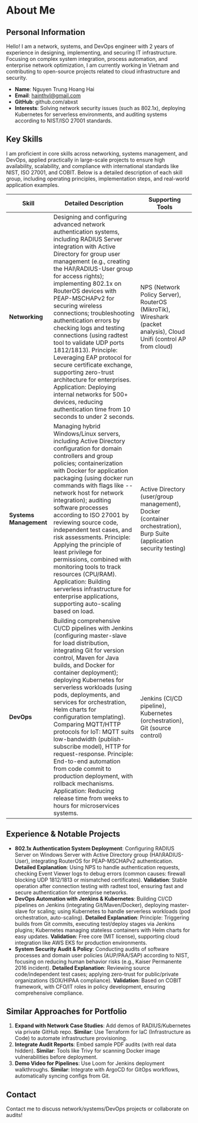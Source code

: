 # About Me

## Personal Information
Hello! I am a network, systems, and DevOps engineer with 2 years of experience in designing, implementing, and securing IT infrastructure. Focusing on complex system integration, process automation, and enterprise network optimization, I am currently working in Vietnam and contributing to open-source projects related to cloud infrastructure and security.

- **Name**: Nguyen Trung Hoang Hai
- **Email**: hainthvl@gmail.com
- **GitHub**: github.com/abxst
- **Interests**: Solving network security issues (such as 802.1x), deploying Kubernetes for serverless environments, and auditing systems according to NIST/ISO 27001 standards.

## Key Skills
I am proficient in core skills across networking, systems management, and DevOps, applied practically in large-scale projects to ensure high availability, scalability, and compliance with international standards like NIST, ISO 27001, and COBIT. Below is a detailed description of each skill group, including operating principles, implementation steps, and real-world application examples.

| Skill | Detailed Description | Supporting Tools |
|-------|----------------------|------------------|
| **Networking** | Designing and configuring advanced network authentication systems, including RADIUS Server integration with Active Directory for group user management (e.g., creating the HAI\RADIUS-User group for access rights); implementing 802.1x on RouterOS devices with PEAP-MSCHAPv2 for securing wireless connections; troubleshooting authentication errors by checking logs and testing connections (using radtest tool to validate UDP ports 1812/1813). Principle: Leveraging EAP protocol for secure certificate exchange, supporting zero-trust architecture for enterprises. Application: Deploying internal networks for 500+ devices, reducing authentication time from 10 seconds to under 2 seconds. | NPS (Network Policy Server), RouterOS (MikroTik), Wireshark (packet analysis), Cloud Unifi (control AP from cloud) |
| **Systems Management** | Managing hybrid Windows/Linux servers, including Active Directory configuration for domain controllers and group policies; containerization with Docker for application packaging (using docker run commands with flags like --network host for network integration); auditing software processes according to ISO 27001 by reviewing source code, independent test cases, and risk assessments. Principle: Applying the principle of least privilege for permissions, combined with monitoring tools to track resources (CPU/RAM). Application: Building serverless infrastructure for enterprise applications, supporting auto-scaling based on load. | Active Directory (user/group management), Docker (container orchestration), Burp Suite (application security testing) |
| **DevOps** | Building comprehensive CI/CD pipelines with Jenkins (configuring master-slave for load distribution, integrating Git for version control, Maven for Java builds, and Docker for container deployment); deploying Kubernetes for serverless workloads (using pods, deployments, and services for orchestration, Helm charts for configuration templating). Comparing MQTT/HTTP protocols for IoT: MQTT suits low-bandwidth (publish-subscribe model), HTTP for request-response. Principle: End-to-end automation from code commit to production deployment, with rollback mechanisms. Application: Reducing release time from weeks to hours for microservices systems. | Jenkins (CI/CD pipeline), Kubernetes (orchestration), Git (source control) |

## Experience & Notable Projects
- **802.1x Authentication System Deployment**: Configuring RADIUS Server on Windows Server with Active Directory group (HAI\RADIUS-User), integrating RouterOS for PEAP-MSCHAPv2 authentication. **Detailed Explanation**: Using NPS to handle authentication requests, checking Event Viewer logs to debug errors (common causes: firewall blocking UDP 1812/1813 or mismatched certificates). **Validation**: Stable operation after connection testing with radtest tool, ensuring fast and secure authentication for enterprise networks.
- **DevOps Automation with Jenkins & Kubernetes**: Building CI/CD pipelines on Jenkins (integrating Git/Maven/Docker), deploying master-slave for scaling; using Kubernetes to handle serverless workloads (pod orchestration, auto-scaling). **Detailed Explanation**: Principle: Triggering builds from Git commits, executing test/deploy stages via Jenkins plugins; Kubernetes managing stateless containers with Helm charts for easy updates. **Validation**: Free core (MIT license), supporting cloud integration like AWS EKS for production environments.
- **System Security Audit & Policy**: Conducting audits of software processes and domain user policies (AUP/PAA/SAP) according to NIST, focusing on reducing human behavior risks (e.g., Kaiser Permanente 2016 incident). **Detailed Explanation**: Reviewing source code/independent test cases; applying zero-trust for public/private organizations (SOX/HIPAA compliance). **Validation**: Based on COBIT framework, with CFO/IT roles in policy development, ensuring comprehensive compliance.

## Similar Approaches for Portfolio
1. **Expand with Network Case Studies**: Add demos of RADIUS/Kubernetes via private GitHub repo. **Similar**: Use Terraform for IaC (Infrastructure as Code) to automate infrastructure provisioning.
2. **Integrate Audit Reports**: Embed sample PDF audits (with real data hidden). **Similar**: Tools like Trivy for scanning Docker image vulnerabilities before deployment.
3. **Demo Video for Pipelines**: Use Loom for Jenkins deployment walkthroughs. **Similar**: Integrate with ArgoCD for GitOps workflows, automatically syncing configs from Git.

## Contact
Contact me to discuss network/systems/DevOps projects or collaborate on audits!
